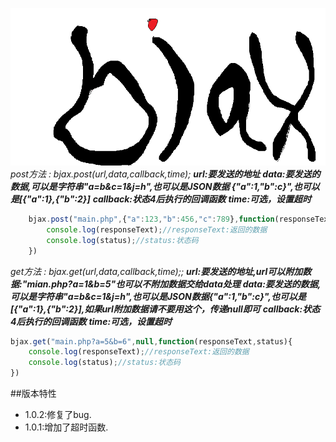 <img src="https://github.com/Jon-Millent/bjax/blob/master/images/bjax.png?raw=true" /><br />
*post方法 : bjax.post(url,data,callback,time);*
***url:要发送的地址***
***data:要发送的数据,可以是字符串"a=b&c=1&j=h",也可以是JSON数据 {"a":1,"b":c}",也可以是[{"a":1},{"b":2}]***
***callback:状态4后执行的回调函数***
***time:可选，设置超时***
```javascript
	bjax.post("main.php",{"a":123,"b":456,"c":789},function(responseText,status){
		console.log(responseText);//responseText:返回的数据
		console.log(status);//status:状态码
	})
```
*get方法 : bjax.get(url,data,callback,time);;*
***url:要发送的地址,url可以附加数据:"mian.php?a=1&b=5"也可以不附加数据交给data处理***
***data:要发送的数据,可以是字符串"a=b&c=1&j=h",也可以是JSON数据{"a":1,"b":c}",也可以是[{"a":1},{"b":2}],如果url附加数据请不要用这个，传递null即可***
***callback:状态4后执行的回调函数***
***time:可选，设置超时***
```javascript
bjax.get("main.php?a=5&b=6",null,function(responseText,status){
	console.log(responseText);//responseText:返回的数据
	console.log(status);//status:状态码
})
```
##版本特性
<ul>
	<li>1.0.2:修复了bug.</li>
	<li>1.0.1:增加了超时函数.</li>
</ul>
